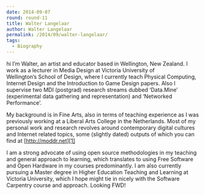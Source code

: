 ```yaml
---
date: 2014-09-07
round: round-11
title: Walter Langelaar
author: Walter Langelaar
permalink: /2014/09/walter-langelaar/
tags:
  - Biography
---
```

hi I&#8217;m Walter, an artist and educator based in Wellington, New Zealand. I work as a lecturer in Media Design at Victoria University of Wellington&#8217;s School of Design, where I currently teach Physical Computing, Internet Design and the Introduction to Game Design papers. Also I supervise two MDI (postgrad) research streams dubbed &#8216;Data.Mine&#8217; (experimental data gathering and representation) and &#8216;Networked Performance&#8217;.

My background is in Fine Arts, also in terms of teaching experience as I was previously working at a Liberal Arts College in the Netherlands. Most of my personal work and research revolves around contemporary digital cultures and Internet related topics, some (slightly dated) outputs of which you can find at [http://moddr.net][1]

I am a strong advocate of using open source methodologies in my teaching and general approach to learning, which translates to using Free Software and Open Hardware in my courses predominantly. I am also currently pursuing a Master degree in Higher Education Teaching and Learning at Victoria University, which I hope might tie in nicely with the Software Carpentry course and approach. Looking FWD!

 [1]: http://moddr.net/ "http://moddr.net"
